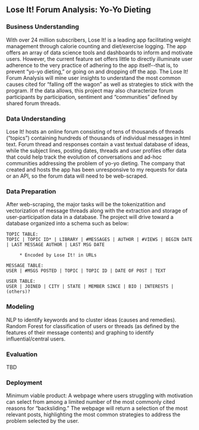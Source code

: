 ## Lose It! Forum Analysis: Yo-Yo Dieting

### Business Understanding
With over 24 million subscribers, Lose It! is a leading app facilitating weight management through calorie counting and diet/exercise logging. The app offers an array of data science tools and dashboards to inform and motivate users. However, the current feature set offers little to directly illuminate user adherence to the very practice of adhering to the app itself--that is, to prevent “yo-yo dieting,” or going on and dropping off the app. The Lose It! Forum Analysis will mine user insights to understand the most common causes cited for “falling off the wagon” as well as strategies to stick with the program. If the data allows, this project may also characterize forum participants by participation, sentiment and “communities” defined by shared forum threads.

### Data Understanding
Lose It! hosts an online forum consisting of tens of thousands of threads (“topics”) containing hundreds of thousands of individual messages in html text. Forum thread and responses contain a vast textual database of ideas, while the subject lines, posting dates, threads and user profiles offer data that could help track the evolution of conversations and ad-hoc communities addressing the problem of yo-yo dieting. The company that created and hosts the app has been unresponsive to my requests for data or an API, so the forum data will need to be web-scraped. 

### Data Preparation
After web-scraping, the major tasks will be the tokenizatition and vectorization of message threads along with the extraction and storage of user-participation data in a database. The project will drive toward a database organized into a schema such as below:

```
TOPIC TABLE:
TOPIC | TOPIC ID* | LIBRARY | #MESSAGES | AUTHOR | #VIEWS | BEGIN DATE | LAST MESSAGE AUTHOR | LAST MSG DATE

     * Encoded by Lose It! in URLs

MESSAGE TABLE:
USER | #MSGS POSTED | TOPIC | TOPIC ID | DATE OF POST | TEXT

USER TABLE:
USER | JOINED | CITY | STATE | MEMBER SINCE | BIO | INTERESTS | (others)?
```

### Modeling
NLP to identify keywords and to cluster ideas (causes and remedies). Random Forest for classification of users or threads (as defined by the features of their message contents) and graphing to identify influential/central users. 

### Evaluation
TBD

### Deployment
Minimum viable product: A webpage where users struggling with motivation can select from among a limited number of the most commonly cited reasons for “backsliding.” The webpage will return a selection of the most relevant posts, highlighting the most common strategies to address the problem selected by the user.
